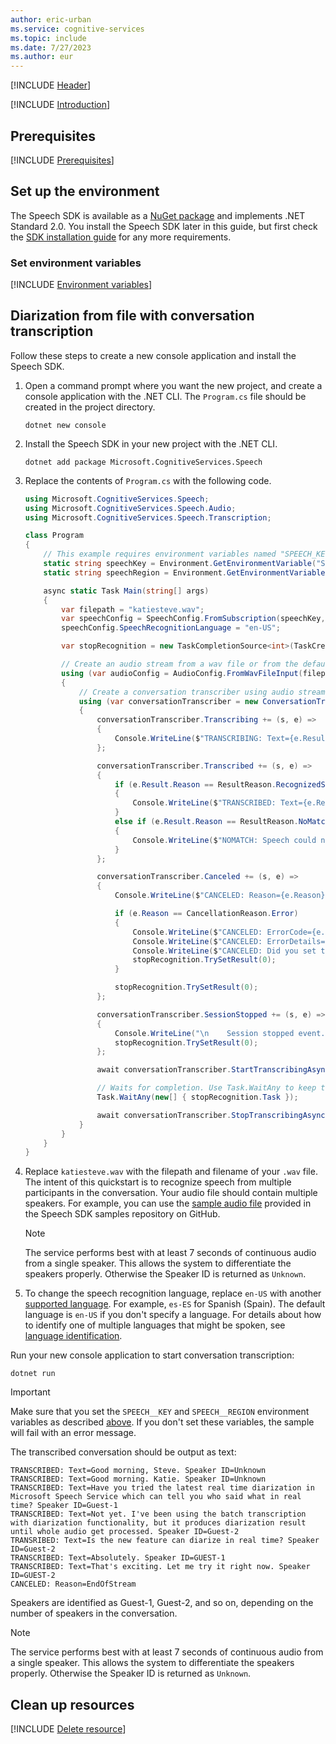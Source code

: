 ```yaml
---
author: eric-urban
ms.service: cognitive-services
ms.topic: include
ms.date: 7/27/2023
ms.author: eur
---
```


[!INCLUDE [Header](../../common/csharp.md)]

[!INCLUDE [Introduction](intro.md)]

## Prerequisites

[!INCLUDE [Prerequisites](../../common/azure-prerequisites.md)]

## Set up the environment
The Speech SDK is available as a [NuGet package](https://www.nuget.org/packages/Microsoft.CognitiveServices.Speech) and implements .NET Standard 2.0. You install the Speech SDK later in this guide, but first check the [SDK installation guide](../../../quickstarts/setup-platform.md?pivots=programming-language-csharp) for any more requirements.

### Set environment variables

[!INCLUDE [Environment variables](../../common/environment-variables.md)]

## Diarization from file with conversation transcription

Follow these steps to create a new console application and install the Speech SDK.

1. Open a command prompt where you want the new project, and create a console application with the .NET CLI. The `Program.cs` file should be created in the project directory.
    ```dotnetcli
    dotnet new console
    ```
1. Install the Speech SDK in your new project with the .NET CLI.
    ```dotnetcli
    dotnet add package Microsoft.CognitiveServices.Speech
    ```
1. Replace the contents of `Program.cs` with the following code. 

    ```csharp
    using Microsoft.CognitiveServices.Speech;
    using Microsoft.CognitiveServices.Speech.Audio;
    using Microsoft.CognitiveServices.Speech.Transcription;
    
    class Program 
    {
        // This example requires environment variables named "SPEECH_KEY" and "SPEECH_REGION"
        static string speechKey = Environment.GetEnvironmentVariable("SPEECH_KEY");
        static string speechRegion = Environment.GetEnvironmentVariable("SPEECH_REGION");
    
        async static Task Main(string[] args)
        {
            var filepath = "katiesteve.wav";
            var speechConfig = SpeechConfig.FromSubscription(speechKey, speechRegion);        
            speechConfig.SpeechRecognitionLanguage = "en-US";
    
            var stopRecognition = new TaskCompletionSource<int>(TaskCreationOptions.RunContinuationsAsynchronously);
    
            // Create an audio stream from a wav file or from the default microphone
            using (var audioConfig = AudioConfig.FromWavFileInput(filepath))
            {
                // Create a conversation transcriber using audio stream input
                using (var conversationTranscriber = new ConversationTranscriber(speechConfig, audioConfig))
                {
                    conversationTranscriber.Transcribing += (s, e) =>
                    {
                        Console.WriteLine($"TRANSCRIBING: Text={e.Result.Text}");
                    };
    
                    conversationTranscriber.Transcribed += (s, e) =>
                    {
                        if (e.Result.Reason == ResultReason.RecognizedSpeech)
                        {
                            Console.WriteLine($"TRANSCRIBED: Text={e.Result.Text} Speaker ID={e.Result.SpeakerId}");
                        }
                        else if (e.Result.Reason == ResultReason.NoMatch)
                        {
                            Console.WriteLine($"NOMATCH: Speech could not be transcribed.");
                        }
                    };
    
                    conversationTranscriber.Canceled += (s, e) =>
                    {
                        Console.WriteLine($"CANCELED: Reason={e.Reason}");
    
                        if (e.Reason == CancellationReason.Error)
                        {
                            Console.WriteLine($"CANCELED: ErrorCode={e.ErrorCode}");
                            Console.WriteLine($"CANCELED: ErrorDetails={e.ErrorDetails}");
                            Console.WriteLine($"CANCELED: Did you set the speech resource key and region values?");
                            stopRecognition.TrySetResult(0);
                        }
    
                        stopRecognition.TrySetResult(0);
                    };
    
                    conversationTranscriber.SessionStopped += (s, e) =>
                    {
                        Console.WriteLine("\n    Session stopped event.");
                        stopRecognition.TrySetResult(0);
                    };
    
                    await conversationTranscriber.StartTranscribingAsync();
    
                    // Waits for completion. Use Task.WaitAny to keep the task rooted.
                    Task.WaitAny(new[] { stopRecognition.Task });
    
                    await conversationTranscriber.StopTranscribingAsync();
                }
            }
        }
    }
    ```

1. Replace `katiesteve.wav` with the filepath and filename of your `.wav` file. The intent of this quickstart is to recognize speech from multiple participants in the conversation. Your audio file should contain multiple speakers. For example, you can use the [sample audio file](https://github.com/Azure-Samples/cognitive-services-speech-sdk/blob/master/quickstart/csharp/dotnet/conversation-transcription/helloworld/katiesteve.wav) provided in the Speech SDK samples repository on GitHub.
    > [!NOTE]
    > The service performs best with at least 7 seconds of continuous audio from a single speaker. This allows the system to differentiate the speakers properly. Otherwise the Speaker ID is returned as `Unknown`.
1. To change the speech recognition language, replace `en-US` with another [supported language](~/articles/cognitive-services/speech-service/supported-languages.md). For example, `es-ES` for Spanish (Spain). The default language is `en-US` if you don't specify a language. For details about how to identify one of multiple languages that might be spoken, see [language identification](~/articles/cognitive-services/speech-service/language-identification.md). 

Run your new console application to start conversation transcription:

```console
dotnet run
```

> [!IMPORTANT]
> Make sure that you set the `SPEECH__KEY` and `SPEECH__REGION` environment variables as described [above](#set-environment-variables). If you don't set these variables, the sample will fail with an error message.

The transcribed conversation should be output as text: 

```console
TRANSCRIBED: Text=Good morning, Steve. Speaker ID=Unknown
TRANSCRIBED: Text=Good morning. Katie. Speaker ID=Unknown
TRANSCRIBED: Text=Have you tried the latest real time diarization in Microsoft Speech Service which can tell you who said what in real time? Speaker ID=Guest-1
TRANSCRIBED: Text=Not yet. I've been using the batch transcription with diarization functionality, but it produces diarization result until whole audio get processed. Speaker ID=Guest-2
TRANSRIBED: Text=Is the new feature can diarize in real time? Speaker ID=Guest-2
TRANSCRIBED: Text=Absolutely. Speaker ID=GUEST-1
TRANSCRIBED: Text=That's exciting. Let me try it right now. Speaker ID=GUEST-2
CANCELED: Reason=EndOfStream
```

Speakers are identified as Guest-1, Guest-2, and so on, depending on the number of speakers in the conversation.

> [!NOTE]
> The service performs best with at least 7 seconds of continuous audio from a single speaker. This allows the system to differentiate the speakers properly. Otherwise the Speaker ID is returned as `Unknown`.

## Clean up resources

[!INCLUDE [Delete resource](../../common/delete-resource.md)]

